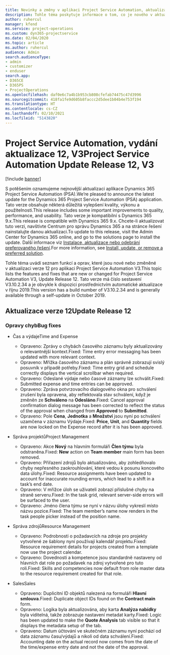 ```yaml
---
title: Novinky a změny v aplikaci Project Service Automation, aktualizace verze 12, V3
description: Tohle téma poskytuje informace o tom, co je nového v aktualizaci verze 12 pro aplikaci Project Service Automation V3.
author: ruhercul
manager: kfend
ms.service: project-operations
ms.custom: dyn365-projectservice
ms.date: 02/04/2020
ms.topic: article
ms.author: ruhercul
audience: Admin
search.audienceType:
- admin
- customizer
- enduser
search.app:
- D365CE
- D365PS
- ProjectOperations
ms.openlocfilehash: daf0e6c7a4b1b953cb808cfefab74475c47d3996
ms.sourcegitcommit: 418fa1fe9d605b8faccc2d5dee1b04b4e753f194
ms.translationtype: HT
ms.contentlocale: cs-CZ
ms.lasthandoff: 02/10/2021
ms.locfileid: "5143820"
---
```

# <a name="project-service-automation-update-release-12-v3"></a><span data-ttu-id="1a440-103">Project Service Automation, vydání aktualizace 12, V3</span><span class="sxs-lookup"><span data-stu-id="1a440-103">Project Service Automation Update Release 12, V3</span></span>

[!include [banner](../includes/psa-now-project-operations.md)]

<span data-ttu-id="1a440-104">S potěšením oznamujeme nejnovější aktualizaci aplikace Dynamics 365 Project Service Automation (PSA).</span><span class="sxs-lookup"><span data-stu-id="1a440-104">We’re pleased to announce the latest update for the Dynamics 365 Project Service Automation (PSA) application.</span></span> <span data-ttu-id="1a440-105">Tato verze obsahuje některá důležitá vylepšení kvality, výkonu a použitelnosti.</span><span class="sxs-lookup"><span data-stu-id="1a440-105">This release includes some important improvements to quality, performance, and usability.</span></span> <span data-ttu-id="1a440-106">Tato verze je kompatibilní s Dynamics 365 9.x.</span><span class="sxs-lookup"><span data-stu-id="1a440-106">This release is compatible with Dynamics 365 9.x.</span></span> <span data-ttu-id="1a440-107">Chcete-li aktualizovat tuto verzi, navštivte Centrum pro správu Dynamics 365 a na stránce řešení nainstalujte danou aktualizaci.</span><span class="sxs-lookup"><span data-stu-id="1a440-107">To update to this release, visit the Admin Center for Dynamics 365 online, and go to the solutions page to install the update.</span></span> <span data-ttu-id="1a440-108">Další informace viz [Instalace, aktualizace nebo odebrání preferovaného řešení](https://docs.microsoft.com/power-platform/admin/install-remove-preferred-solution).</span><span class="sxs-lookup"><span data-stu-id="1a440-108">For more information, see [Install, update, or remove a preferred solution](https://docs.microsoft.com/power-platform/admin/install-remove-preferred-solution).</span></span>

<span data-ttu-id="1a440-109">Tohle téma uvádí seznam funkcí a oprav, které jsou nové nebo změněné v aktualizaci verze 12 pro aplikaci Project Service Automation V3.</span><span class="sxs-lookup"><span data-stu-id="1a440-109">This topic lists the features and fixes that are new or changed for Project Service Automation V3, Update Release 12.</span></span> <span data-ttu-id="1a440-110">Tato verze má číslo sestavení V3.10.2.34 a je obvykle k dispozici prostřednictvím automatické aktualizace v říjnu 2019.</span><span class="sxs-lookup"><span data-stu-id="1a440-110">This version has a build number of V3.10.2.34 and is generally available through a self-update in October 2019.</span></span>

## <a name="update-release-12"></a><span data-ttu-id="1a440-111">Aktualizace verze 12</span><span class="sxs-lookup"><span data-stu-id="1a440-111">Update Release 12</span></span>

### <a name="bug-fixes"></a><span data-ttu-id="1a440-112">Opravy chyb</span><span class="sxs-lookup"><span data-stu-id="1a440-112">Bug fixes</span></span>

- <span data-ttu-id="1a440-113">Čas a výdaje</span><span class="sxs-lookup"><span data-stu-id="1a440-113">Time and Expense</span></span>

    - <span data-ttu-id="1a440-114">Opraveno: Zprávy o chybách časového záznamu byly aktualizovány o relevantnější kontext.</span><span class="sxs-lookup"><span data-stu-id="1a440-114">Fixed: Time entry error messaging has been updated with more relevant context.</span></span>
    - <span data-ttu-id="1a440-115">Opraveno: Mřížka časového záznamu a plán správně zobrazují svislý posuvník v případě potřeby.</span><span class="sxs-lookup"><span data-stu-id="1a440-115">Fixed: Time entry grid and schedule correctly displays the vertical scrollbar when required.</span></span>
    - <span data-ttu-id="1a440-116">Opraveno: Odeslané výdaje nebo časové záznamy lze schválit.</span><span class="sxs-lookup"><span data-stu-id="1a440-116">Fixed: Submitted expense and time entries can be approved.</span></span>
    - <span data-ttu-id="1a440-117">Opraveno: Zpráva potvrzovacího dialogového okna pro schválení zrušení byla opravena, aby reflektovala stav schválení, když je změněn ze **Schváleno** na **Odesláno**.</span><span class="sxs-lookup"><span data-stu-id="1a440-117">Fixed: Cancel approval confirmation dialog message has been corrected to reflect the status of the approval when changed from **Approved** to **Submitted**.</span></span>
    - <span data-ttu-id="1a440-118">Opraveno: Pole **Cena**, **Jednotka** a **Množství** jsou nyní po schválení uzamčena v záznamu Výdaje.</span><span class="sxs-lookup"><span data-stu-id="1a440-118">Fixed: **Price**, **Unit**, and **Quantity** fields are now locked on the Expense record after it is has been approved.</span></span>

- <span data-ttu-id="1a440-119">Správa projektů</span><span class="sxs-lookup"><span data-stu-id="1a440-119">Project Management</span></span>

    - <span data-ttu-id="1a440-120">Opraveno: Akce **Nový** na hlavním formuláři **Člen týmu** byla odstraněna.</span><span class="sxs-lookup"><span data-stu-id="1a440-120">Fixed: **New** action on **Team member** main form has been removed.</span></span>
    - <span data-ttu-id="1a440-121">Opraveno: Přiřazení zdrojů bylo aktualizováno, aby zohledňovalo chyby nepřesného zaokrouhlování, které vedou k posunu koncového data úlohy.</span><span class="sxs-lookup"><span data-stu-id="1a440-121">Fixed: Resource assignments have been updated to account for inaccurate rounding errors, which lead to a shift in a task’s end date.</span></span>
    - <span data-ttu-id="1a440-122">Opraveno: V mřížce úloh se uživateli zobrazí příslušné chyby na straně serveru.</span><span class="sxs-lookup"><span data-stu-id="1a440-122">Fixed: In the task grid, relevant server-side errors will be surfaced to the user.</span></span>
    - <span data-ttu-id="1a440-123">Opraveno: Jméno člena týmu se nyní v názvu úlohy vykreslí místo názvu pozice.</span><span class="sxs-lookup"><span data-stu-id="1a440-123">Fixed: The team member’s name now renders in the task people picker instead of the position name.</span></span>

- <span data-ttu-id="1a440-124">Správa zdrojů</span><span class="sxs-lookup"><span data-stu-id="1a440-124">Resource Management</span></span>

    - <span data-ttu-id="1a440-125">Opraveno: Podrobnosti o požadavcích na zdroje pro projekty vytvořené ze šablony nyní používají kalendář projektu.</span><span class="sxs-lookup"><span data-stu-id="1a440-125">Fixed: Resource requirement details for projects created from a template now use the project calendar.</span></span>
    - <span data-ttu-id="1a440-126">Opraveno: Dovednosti a kompetence jsou standardně nastaveny od hlavních dat role po požadavek na zdroj vytvořené pro tuto roli.</span><span class="sxs-lookup"><span data-stu-id="1a440-126">Fixed: Skills and competencies now default from role master data to the resource requirement created for that role.</span></span>

- <span data-ttu-id="1a440-127">Sales</span><span class="sxs-lookup"><span data-stu-id="1a440-127">Sales</span></span>

    - <span data-ttu-id="1a440-128">Opraveno: Duplicitní ID objektů nalezená na formuláři **Hlavní smlouva**.</span><span class="sxs-lookup"><span data-stu-id="1a440-128">Fixed: Duplicate object IDs found on the **Contract main** form.</span></span>
    - <span data-ttu-id="1a440-129">Opraveno: Logika byla aktualizována, aby karta **Analýza nabídky** byla viditelná, takže zobrazuje nastavení metadat karty.</span><span class="sxs-lookup"><span data-stu-id="1a440-129">Fixed: Logic has been updated to make the **Quote Analysis** tab visible so that it displays the metadata setup of the tab.</span></span>
    - <span data-ttu-id="1a440-130">Opraveno: Datum účtování ve skutečném záznamu nyní pochází od data záznamu času/výdajů a nikoli od data schválení.</span><span class="sxs-lookup"><span data-stu-id="1a440-130">Fixed: Accounting date on the actual record now comes from the date of the time/expense entry date and not the date of the approval.</span></span>
